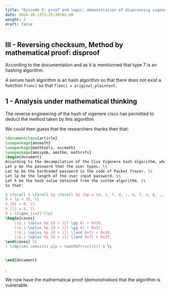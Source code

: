 ```yaml
---
title: "Episode 2: proof and logic, demonstration of disprooving vigenere cisco maths"
date: 2024-10-13T1:25:30+02:00
weight: 2
draft: false
---
```


## III - Reversing checksum, Method by mathematical proof: disproof

According to the documentation and as it is mentionned that type 7 is an hashing algorithm.

A secure hash algorithm is an hash algorithm so that there does not exist a function `f(enc)` so that `f(enc) = original_plaintext`. 

## 1 - Analysis under mathematical thinking


The reverse engineering of the hash of vigenere cisco has permitted to deduct the method taken by this algorithm.

We could then guess that the researchers thanks then that:

```latex
\documentclass{article}
\usepackage{amsmath}
\usepackage{mathtools, nccmath}
\usepackage{amssymb, amsthm, mathrsfs}
\begin{document}
According to the decompilation of the Ciso Vigenere hash algorithm, when the password length is less than 16 the idea behind Ciso Vigenere hash algorithm is: \\
Let p be the password that the user types. \\
Let hp be the hardcoded password in the code of Packet Tracer. \\
Let lp be the length of the user input password. \\
Let h be the hash value obtained from the custom algorithm. \\
So that:

$ \forall h \forall lp \forall hp [hp = (d, s, f, d, ;, k, f, o, A, ,, ., i, y, e, w, r, k, l, d, J, K, D, H, S, U, B, s, g, v, c, a, 6, 9, 8, 3, 4, n, c, x , v), \\
0 < lp < 16, \\
h_{0} = 0, \\
h_{1} = 8, \\
h = \Sigma_{i=2}^{lp}
\begin{cases}
    ((p_i \oplus hp_{8 + i}) \gg 4) + 0x30,                                   & \text{if } (p_{i} \oplus hp_{i+8} \land 0xfffffff0 < 0xa0)        \text{ and if } i \equiv 0 \pmod 2 \\
    ((p_i \oplus hp_{8 + i}) \gg 4) + 0x37,                                   & \text{if } (p_{i} \oplus hp_{i+8} \land 0xfffffff0 \geq 0xa0)     \text{ and if } i \equiv 0 \pmod 2 \\
    ((p_i \oplus hp_{8 + i}) \land 0xf) + 0x30,                               & \text{if } (p_{i} \oplus hp_{i+8} \land 0xf < 0x0a)               \text{ and if } i \equiv 1 \pmod 2 \\
    ((p_i \oplus hp_{8 + i}) \land 0xf) + 0x37,                               & \text{if } (p_{i} \oplus hp_{i+8} \land 0xf \geq 0x0a)            \text{ and if } i \equiv 1 \pmod 2
\end{cases} \\
] \implies \nexists p[p = \mathbf{rev}(h)] $ \\


\end{document}
```
.

We now have the mathematical proof (demonstration) that the algorithm is vulnerable.